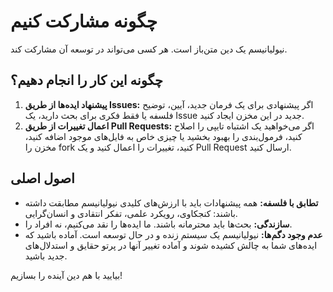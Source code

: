 
# چگونه مشارکت کنیم

نیولیانیسم یک دین متن‌باز است. هر کسی می‌تواند در توسعه آن مشارکت کند.

## چگونه این کار را انجام دهیم؟

1. **پیشنهاد ایده‌ها از طریق Issues:** اگر پیشنهادی برای یک فرمان جدید، آیین، توضیح فلسفه یا فقط فکری برای بحث دارید، یک Issue جدید در این مخزن ایجاد کنید.
2. **اعمال تغییرات از طریق Pull Requests:** اگر می‌خواهید یک اشتباه تایپی را اصلاح کنید، فرمول‌بندی را بهبود بخشید یا چیزی خاص به فایل‌های موجود اضافه کنید، مخزن را fork کنید، تغییرات را اعمال کنید و یک Pull Request ارسال کنید.

## اصول اصلی

- **تطابق با فلسفه:** همه پیشنهادات باید با ارزش‌های کلیدی نیولیانیسم مطابقت داشته باشند: کنجکاوی، رویکرد علمی، تفکر انتقادی و انسان‌گرایی.
- **سازندگی:** بحث‌ها باید محترمانه باشند. ما ایده‌ها را نقد می‌کنیم، نه افراد را.
- **عدم وجود دگم‌ها:** نیولیانیسم یک سیستم زنده و در حال توسعه است. آماده باشید که ایده‌های شما به چالش کشیده شوند و آماده تغییر آنها در پرتو حقایق و استدلال‌های جدید باشید.

بیایید با هم دین آینده را بسازیم!
